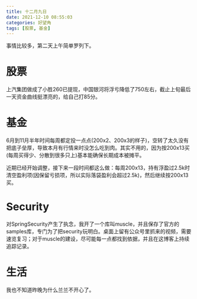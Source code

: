 ```yaml
---
title: 十二月九日
date: 2021-12-10 08:55:03
categories: 好望角
tags: [股票, 基金]
---
```


事情比较多，第二天上午简单罗列下。
<!--more-->

# 股票
上汽集团做成了小胜260已提现，中国银河将浮亏降低了750左右，截止上旬最后一天资金曲线挺漂亮的，给自己打85分。

# 基金
6月到11月半年时间每周都定投一点点(200x2、200x3的样子)，空转了太久没有把底子垒厚，导致本月有行情来时没怎么吃到肉。其实不用的，因为按200x13买(每周买得少、分散到很多只上)基本能确保长期成本被摊平。

近期已经开始调整，接下来一段时间都这么做：每周200x13，持有浮盈过2.5k时清空盈利项(因保留亏损项，所以实际落袋盈利会超过2.5k)，然后继续按200x13买。

# Security
对SpringSecurity产生了执念，我开了一个库叫muscle，并且保存了官方的samples库，专门为了把security玩明白。桌面上留有公众号里抓来的视频，需要速览复习；对于muscle的建设，尽可能每一点都找到依据，并且在这博客上持续追踪记录。

# 生活
我也不知道昨晚为什么兰兰不开心了。
